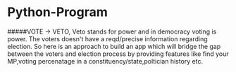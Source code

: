 # Python-Program

#####VOTE -> VETO, Veto stands for power and in democracy voting is power. The voters doesn't have a reqd/precise information regarding election. So here is an approach to build an app which will bridge the gap between the voters and election process by providing features like find your MP,voting percenatage in a constituency/state,poltician history etc.  

